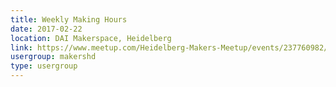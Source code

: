 ```yaml
---
title: Weekly Making Hours
date: 2017-02-22
location: DAI Makerspace, Heidelberg
link: https://www.meetup.com/Heidelberg-Makers-Meetup/events/237760982/
usergroup: makershd
type: usergroup
---
```

